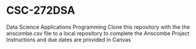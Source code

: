 # CSC-272DSA
Data Science Applications Programming
Clone this repository with the the anscombe.csv file to a local repository to complete the Anscombe Project
Instructions and due dates are provided in Canvas
